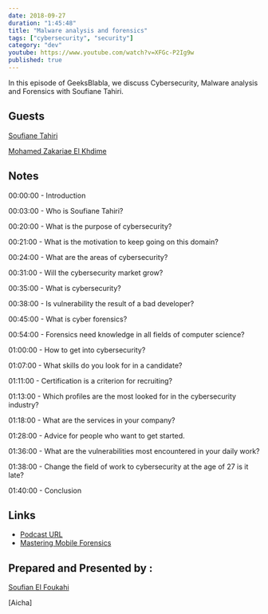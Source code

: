 ```yaml
---
date: 2018-09-27
duration: "1:45:48"
title: "Malware analysis and forensics"
tags: ["cybersecurity", "security"]
category: "dev"
youtube: https://www.youtube.com/watch?v=XFGc-P2Ig9w
published: true
---
```


In this episode of GeeksBlabla, we discuss Cybersecurity, Malware analysis and Forensics with Soufiane Tahiri.

## Guests

[Soufiane Tahiri](https://www.linkedin.com/in/soufianetahiri)

[Mohamed Zakariae El Khdime](https://www.facebook.com/infom2z)

## Notes

00:00:00 - Introduction

00:03:00 - Who is Soufiane Tahiri?

00:20:00 - What is the purpose of cybersecurity?

00:21:00 - What is the motivation to keep going on this domain?

00:24:00 - What are the areas of cybersecurity?

00:31:00 - Will the cybersecurity market grow?

00:35:00 - What is cybersecurity?

00:38:00 - Is vulnerability the result of a bad developer?

00:45:00 - What is cyber forensics?

00:54:00 - Forensics need knowledge in all fields of computer science?

01:00:00 - How to get into cybersecurity?

01:07:00 - What skills do you look for in a candidate?

01:11:00 - Certification is a criterion for recruiting?

01:13:00 - Which profiles are the most looked for in the cybersecurity industry?

01:18:00 - What are the services in your company?

01:28:00 - Advice for people who want to get started.

01:36:00 - What are the vulnerabilities most encountered in your daily work?

01:38:00 - Change the field of work to cybersecurity at the age of 27 is it late?

01:40:00 - Conclusion

## Links

- [Podcast URL](https://www.facebook.com/sfoukahi/videos/2003419829718683/)
- [Mastering Mobile Forensics](https://www.amazon.com/Mastering-Mobile-Forensics-Soufiane-Tahiri-ebook/dp/B01DT4D5OG)

## Prepared and Presented by :

[Soufian El Foukahi](https://twitter.com/soufyanAI)

[Aicha]
